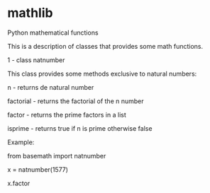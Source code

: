 # mathlib
Python mathematical functions

This is a description of classes that provides some math functions.

1 - class natnumber

This class provides some methods exclusive to natural numbers:

n - returns de natural number

factorial - returns the factorial of the n number

factor - returns the prime factors in a list

isprime - returns true if n is prime otherwise false

Example:

from basemath import natnumber

x = natnumber(1577)

x.factor

